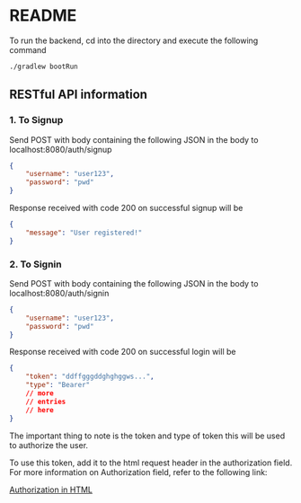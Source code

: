 # README

To run the backend, cd into the directory and execute the following command

```sh
./gradlew bootRun
```

## RESTful API information

### 1. To Signup

Send POST with body containing the following JSON in the body to localhost:8080/auth/signup

```json
{
	"username": "user123",
	"password": "pwd"
}
```

Response received with code 200 on successful signup will be

```json
{
	"message": "User registered!"
}
```

### 2. To Signin

Send POST with body containing the following JSON in the body to localhost:8080/auth/signin

```json
{
	"username": "user123",
	"password": "pwd"
}
```

Response received with code 200 on successful login will be

```json
{
	"token": "ddffgggddghghggws...",
	"type": "Bearer"
	// more
	// entries
	// here
}
```

The important thing to note is the token and type of token this will be used to authorize the user.

To use this token, add it to the html request header in the authorization field. For more information on Authorization field, refer to the following link:

[Authorization in HTML](https://developer.mozilla.org/en-US/docs/Web/HTTP/Headers/Authorization#:~:text=The%20HTTP%20Authorization%20request%20header,and%20the%20WWW%2DAuthenticate%20header)
